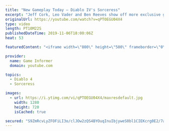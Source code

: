 ```yaml
---
title: "New Gameplay Today – Diablo IV's Sorceress"
excerpt: "Jeff Cork, Leo Vader and Ben Reeves show off more exclusive gameplay of Diablo IV, which can be viewed without commentary at ..."
originalUrl: https://youtube.com/watch?v=qPTOEGU04X4
type: video
length: PT10M22S
publishedDateTime: 2019-11-06T18:00:06Z
heat: 53

featuredContent: "<iframe width=\"800\" height=\"500\" frameborder=\"0\" src=\"https://www.youtube.com/embed/qPTOEGU04X4\" allow=\"accelerometer; autoplay; encrypted-media; gyroscope; picture-in-picture\" allowfullscreen></iframe>"

provider:
  name: Game Informer
  domain: youtube.com

topics:
  - Diablo 4
  - Sorceress

images:
  - url: https://i.ytimg.com/vi/qPTOEGU04X4/maxresdefault.jpg
    width: 1280
    height: 720
    isCached: true

secured: "S9ZmRcvLyZFOFiLI3o/clJOw2zQS4BYOuqInuIbjyweS0bl1CIEKcrg0E2/7a1Pj8CDI9BbhYlrY4R22dwAjILUXZPNGDn7OJIN9vKVqdH9BF+OGPdk7T/KD+G0dF56Sv/iO9gHUp2fVg19x7XIXCMvlDcWq5Lwv8bdETowWzsuQtBtjjOLsBlHr75PYqvdPXJizjBQbizZWV3V5ZmJYE4jpc4/KI3jmkvwj6zBjm4/QqaueBEegxW2+NLvXdSagl3BJZbADP2wAfo2vTpYtQWOEPhqmbiHa7A1inwOmCeHlPJzGYFFCpnZ6Q8VkJapaEX02cvn7RrFocPJ84km06X8FOz1rD3HVzdk2mPtfcdt9RAVkuF4zlpyyJWYWVRrqwEFh2b7SS8NBCy5F6vIyMqoRvqSyErmX/LjBVBORQP9P6hd/wUqP/nRp2Nxsh7LI;cJ0WU6Ke4oi2QV7ctXheXQ=="
---
```


